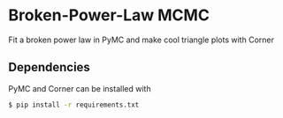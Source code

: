 # Broken-Power-Law MCMC
Fit a broken power law in PyMC and make cool triangle plots with Corner



## Dependencies
PyMC and Corner can be installed with

```bash
$ pip install -r requirements.txt
```


